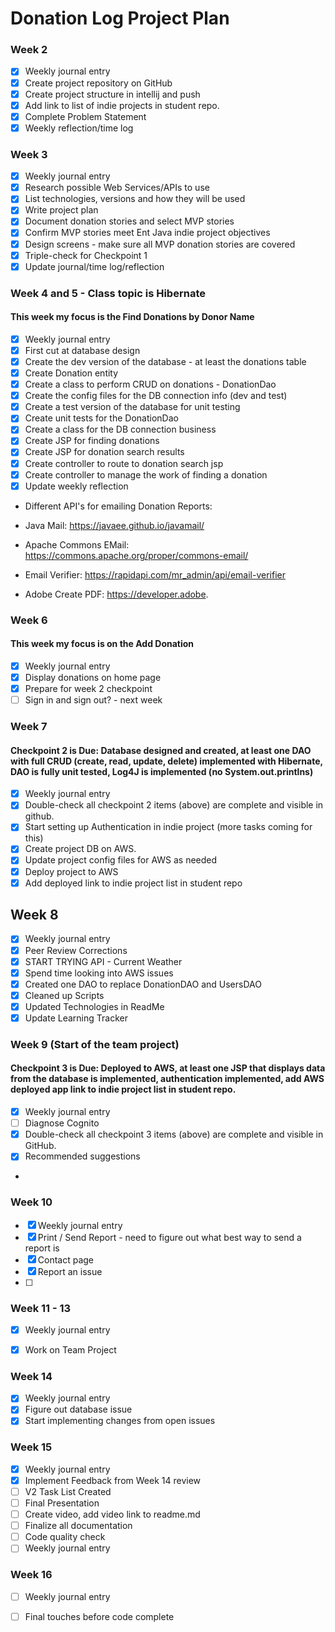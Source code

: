# Donation Log Project Plan

### Week 2
- [X] Weekly journal entry
- [X] Create project repository on GitHub
- [X] Create project structure in intellij and push
- [X] Add link to list of indie projects in student repo.
- [X] Complete Problem Statement
- [X] Weekly reflection/time log

### Week 3
- [X] Weekly journal entry
- [X] Research possible Web Services/APIs to use
- [X] List technologies, versions and how they will be used
- [X] Write project plan
- [X] Document donation stories and select MVP stories
- [X] Confirm MVP stories meet Ent Java indie project objectives
- [X] Design screens - make sure all MVP donation stories are covered
- [X] Triple-check for Checkpoint 1
- [X] Update journal/time log/reflection

### Week 4 and 5 - Class topic is Hibernate
#### This week my focus is the Find Donations by Donor Name
- [X] Weekly journal entry
- [X] First cut at database design
- [X] Create the dev version of the database - at least the donations table
- [X] Create Donation entity 
- [X] Create a class to perform CRUD on donations - DonationDao
- [X] Create the config files for the DB connection info (dev and test)
- [X] Create a test version of the database for unit testing
- [X] Create unit tests for the DonationDao
- [X] Create a class for the DB connection business
- [X] Create JSP for finding donations
- [X] Create JSP for donation search results
- [X] Create controller to route to donation search jsp
- [x] Create controller to manage the work of finding a donation
- [x] Update weekly reflection
- 
  Different API's for emailing Donation Reports:

-   Java Mail: https://javaee.github.io/javamail/
-   Apache Commons EMail: https://commons.apache.org/proper/commons-email/
-   Email Verifier: https://rapidapi.com/mr_admin/api/email-verifier
-   Adobe Create PDF: https://developer.adobe.

### Week 6
#### This week my focus is on the Add Donation
- [X] Weekly journal entry
- [X] Display donations on home page
- [X] Prepare for week 2 checkpoint
- [ ] Sign in and sign out? - next week

### Week 7
#### Checkpoint 2 is Due: Database designed and created, at least one DAO with full CRUD (create, read, update, delete) implemented with Hibernate, DAO is fully unit tested, Log4J is implemented (no System.out.printlns)
- [X] Weekly journal entry
- [X] Double-check all checkpoint 2 items (above) are complete and visible in github.
- [X] Start setting up Authentication in indie project (more tasks coming for this)
- [X] Create project DB on AWS.
- [X] Update project config files for AWS as needed
- [X] Deploy project to AWS
- [X] Add deployed link to indie project list in student repo

## Week 8
- [X] Weekly journal entry
- [X] Peer Review Corrections
- [X] START TRYING API - Current Weather 
- [X] Spend time looking into AWS issues
- [X] Created one DAO to replace DonationDAO and UsersDAO
- [X] Cleaned up Scripts 
- [X] Updated Technologies in ReadMe
- [X] Update Learning Tracker

### Week 9 (Start of the team project)
#### Checkpoint 3 is Due: Deployed to AWS, at least one JSP that displays data from the database is implemented, authentication implemented, add AWS deployed app link to indie project list in student repo.
- [X] Weekly journal entry
- [ ] Diagnose Cognito
- [X] Double-check all checkpoint 3 items (above) are complete and visible in GitHub.
- [X] Recommended suggestions
- 

### Week 10
- [X] Weekly journal entry
- [X] Print / Send Report - need to figure out what best way to send a report is
- [X] Contact page
- [X] Report an issue
- [ ]

### Week 11 - 13
- [X] Weekly journal entry
- [X] Work on Team Project


### Week 14
- [X] Weekly journal entry
- [X] Figure out database issue
- [X] Start implementing changes from open issues

### Week 15
- [X] Weekly journal entry
- [X] Implement Feedback from Week 14 review
- [ ] V2 Task List Created
- [ ] Final Presentation
- [ ] Create video, add video link to readme.md
- [ ] Finalize all documentation
- [ ] Code quality check
- [ ] Weekly journal entry

### Week 16
- [ ] Weekly journal entry
- [ ] Final touches before code complete







